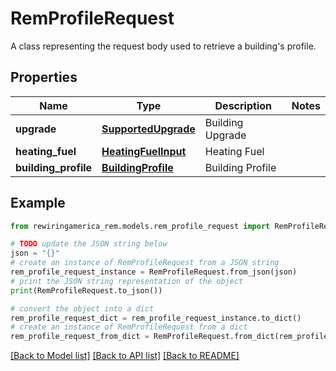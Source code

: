 # RemProfileRequest

A class representing the request body used to retrieve a building's profile.

## Properties

Name | Type | Description | Notes
------------ | ------------- | ------------- | -------------
**upgrade** | [**SupportedUpgrade**](SupportedUpgrade.md) | Building Upgrade | 
**heating_fuel** | [**HeatingFuelInput**](HeatingFuelInput.md) | Heating Fuel | 
**building_profile** | [**BuildingProfile**](BuildingProfile.md) | Building Profile | 

## Example

```python
from rewiringamerica_rem.models.rem_profile_request import RemProfileRequest

# TODO update the JSON string below
json = "{}"
# create an instance of RemProfileRequest from a JSON string
rem_profile_request_instance = RemProfileRequest.from_json(json)
# print the JSON string representation of the object
print(RemProfileRequest.to_json())

# convert the object into a dict
rem_profile_request_dict = rem_profile_request_instance.to_dict()
# create an instance of RemProfileRequest from a dict
rem_profile_request_from_dict = RemProfileRequest.from_dict(rem_profile_request_dict)
```
[[Back to Model list]](../README.md#documentation-for-models) [[Back to API list]](../README.md#documentation-for-api-endpoints) [[Back to README]](../README.md)


